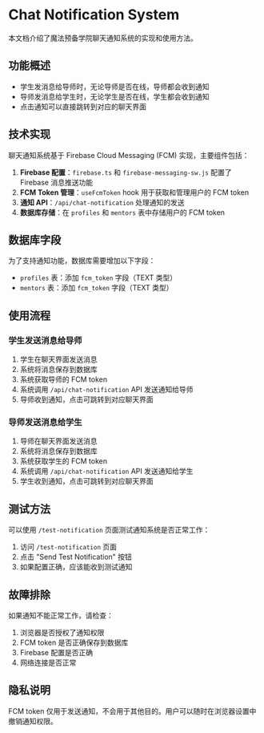 # Chat Notification System

本文档介绍了魔法预备学院聊天通知系统的实现和使用方法。

## 功能概述

- 学生发消息给导师时，无论导师是否在线，导师都会收到通知
- 导师发消息给学生时，无论学生是否在线，学生都会收到通知
- 点击通知可以直接跳转到对应的聊天界面

## 技术实现

聊天通知系统基于 Firebase Cloud Messaging (FCM) 实现，主要组件包括：

1. **Firebase 配置**：`firebase.ts` 和 `firebase-messaging-sw.js` 配置了 Firebase 消息推送功能
2. **FCM Token 管理**：`useFcmToken` hook 用于获取和管理用户的 FCM token
3. **通知 API**：`/api/chat-notification` 处理通知的发送
4. **数据库存储**：在 `profiles` 和 `mentors` 表中存储用户的 FCM token

## 数据库字段

为了支持通知功能，数据库需要增加以下字段：

- `profiles` 表：添加 `fcm_token` 字段（TEXT 类型）
- `mentors` 表：添加 `fcm_token` 字段（TEXT 类型）

## 使用流程

### 学生发送消息给导师

1. 学生在聊天界面发送消息
2. 系统将消息保存到数据库
3. 系统获取导师的 FCM token
4. 系统调用 `/api/chat-notification` API 发送通知给导师
5. 导师收到通知，点击可跳转到对应聊天界面

### 导师发送消息给学生

1. 导师在聊天界面发送消息
2. 系统将消息保存到数据库
3. 系统获取学生的 FCM token
4. 系统调用 `/api/chat-notification` API 发送通知给学生
5. 学生收到通知，点击可跳转到对应聊天界面

## 测试方法

可以使用 `/test-notification` 页面测试通知系统是否正常工作：

1. 访问 `/test-notification` 页面
2. 点击 "Send Test Notification" 按钮
3. 如果配置正确，应该能收到测试通知

## 故障排除

如果通知不能正常工作，请检查：

1. 浏览器是否授权了通知权限
2. FCM token 是否正确保存到数据库
3. Firebase 配置是否正确
4. 网络连接是否正常

## 隐私说明

FCM token 仅用于发送通知，不会用于其他目的。用户可以随时在浏览器设置中撤销通知权限。